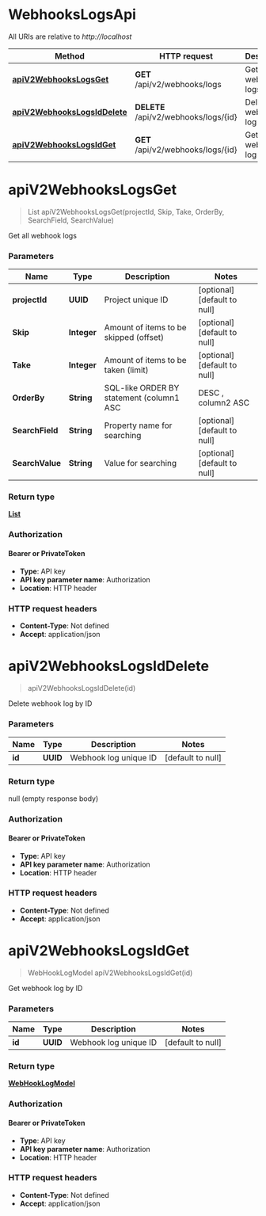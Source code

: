 # WebhooksLogsApi

All URIs are relative to *http://localhost*

| Method | HTTP request | Description |
|------------- | ------------- | -------------|
| [**apiV2WebhooksLogsGet**](WebhooksLogsApi.md#apiV2WebhooksLogsGet) | **GET** /api/v2/webhooks/logs | Get all webhook logs |
| [**apiV2WebhooksLogsIdDelete**](WebhooksLogsApi.md#apiV2WebhooksLogsIdDelete) | **DELETE** /api/v2/webhooks/logs/{id} | Delete webhook log by ID |
| [**apiV2WebhooksLogsIdGet**](WebhooksLogsApi.md#apiV2WebhooksLogsIdGet) | **GET** /api/v2/webhooks/logs/{id} | Get webhook log by ID |


<a name="apiV2WebhooksLogsGet"></a>
# **apiV2WebhooksLogsGet**
> List apiV2WebhooksLogsGet(projectId, Skip, Take, OrderBy, SearchField, SearchValue)

Get all webhook logs

### Parameters

|Name | Type | Description  | Notes |
|------------- | ------------- | ------------- | -------------|
| **projectId** | **UUID**| Project unique ID | [optional] [default to null] |
| **Skip** | **Integer**| Amount of items to be skipped (offset) | [optional] [default to null] |
| **Take** | **Integer**| Amount of items to be taken (limit) | [optional] [default to null] |
| **OrderBy** | **String**| SQL-like  ORDER BY statement (column1 ASC|DESC , column2 ASC|DESC) | [optional] [default to null] |
| **SearchField** | **String**| Property name for searching | [optional] [default to null] |
| **SearchValue** | **String**| Value for searching | [optional] [default to null] |

### Return type

[**List**](../Models/WebHookLogModel.md)

### Authorization

#### Bearer or PrivateToken

- **Type**: API key
- **API key parameter name**: Authorization
- **Location**: HTTP header

### HTTP request headers

- **Content-Type**: Not defined
- **Accept**: application/json

<a name="apiV2WebhooksLogsIdDelete"></a>
# **apiV2WebhooksLogsIdDelete**
> apiV2WebhooksLogsIdDelete(id)

Delete webhook log by ID

### Parameters

|Name | Type | Description  | Notes |
|------------- | ------------- | ------------- | -------------|
| **id** | **UUID**| Webhook log unique ID | [default to null] |

### Return type

null (empty response body)

### Authorization

#### Bearer or PrivateToken

- **Type**: API key
- **API key parameter name**: Authorization
- **Location**: HTTP header

### HTTP request headers

- **Content-Type**: Not defined
- **Accept**: application/json

<a name="apiV2WebhooksLogsIdGet"></a>
# **apiV2WebhooksLogsIdGet**
> WebHookLogModel apiV2WebhooksLogsIdGet(id)

Get webhook log by ID

### Parameters

|Name | Type | Description  | Notes |
|------------- | ------------- | ------------- | -------------|
| **id** | **UUID**| Webhook log unique ID | [default to null] |

### Return type

[**WebHookLogModel**](../Models/WebHookLogModel.md)

### Authorization

#### Bearer or PrivateToken

- **Type**: API key
- **API key parameter name**: Authorization
- **Location**: HTTP header

### HTTP request headers

- **Content-Type**: Not defined
- **Accept**: application/json

